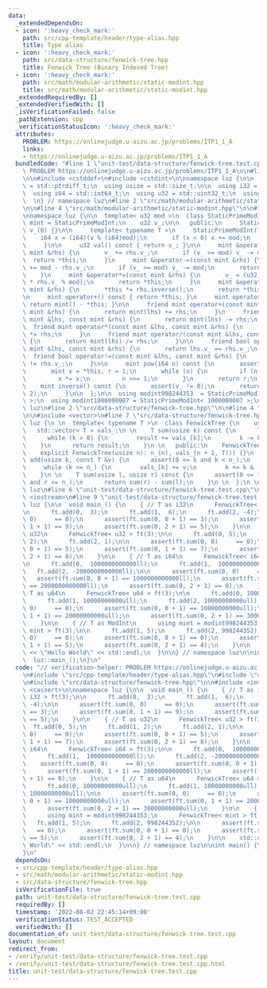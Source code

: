 ```yaml
---
data:
  _extendedDependsOn:
  - icon: ':heavy_check_mark:'
    path: src/cpp-template/header/type-alias.hpp
    title: Type alias
  - icon: ':heavy_check_mark:'
    path: src/data-structure/fenwick-tree.hpp
    title: Fenwick Tree (Binary Indexed Tree)
  - icon: ':heavy_check_mark:'
    path: src/math/modular-arithmetic/static-modint.hpp
    title: src/math/modular-arithmetic/static-modint.hpp
  _extendedRequiredBy: []
  _extendedVerifiedWith: []
  _isVerificationFailed: false
  _pathExtension: cpp
  _verificationStatusIcon: ':heavy_check_mark:'
  attributes:
    PROBLEM: https://onlinejudge.u-aizu.ac.jp/problems/ITP1_1_A
    links:
    - https://onlinejudge.u-aizu.ac.jp/problems/ITP1_1_A
  bundledCode: "#line 1 \"unit-test/data-structure/fenwick-tree.test.cpp\"\n// verification-helper:\
    \ PROBLEM https://onlinejudge.u-aizu.ac.jp/problems/ITP1_1_A\n\n#line 2 \"src/cpp-template/header/type-alias.hpp\"\
    \n\n#include <cstddef>\n#include <cstdint>\n\nnamespace luz {\n\n  using isize\
    \ = std::ptrdiff_t;\n  using usize = std::size_t;\n\n  using i32 = std::int32_t;\n\
    \  using i64 = std::int64_t;\n  using u32 = std::uint32_t;\n  using u64 = std::uint64_t;\n\
    \  \n} // namespace luz\n#line 2 \"src/math/modular-arithmetic/static-modint.hpp\"\
    \n\n#line 4 \"src/math/modular-arithmetic/static-modint.hpp\"\n\n#include <cassert>\n\
    \nnamespace luz {\n\n  template< u32 mod >\n  class StaticPrimeModInt {\n    using\
    \ mint = StaticPrimeModInt;\n    u32 v_;\n\n   public:\n     StaticPrimeModInt():\
    \ v_(0) {}\n\n     template< typename T >\n     StaticPrimeModInt(T v) {\n   \
    \    i64 x = (i64)(v % (i64)mod);\n       if (x < 0) x += mod;\n       v_ = (u32)x;\n\
    \     }\n\n     u32 val() const { return v_; }\n\n     mint &operator+=(const\
    \ mint &rhs) {\n       v_ += rhs.v_;\n       if (v_ >= mod) v_ -= mod;\n     \
    \  return *this;\n     }\n     mint &operator-=(const mint &rhs) {\n       v_\
    \ += mod - rhs.v_;\n       if (v_ >= mod) v_ -= mod;\n       return *this;\n \
    \    }\n     mint &operator*=(const mint &rhs) {\n       v_ = (u32)(u64(1) * v_\
    \ * rhs.v_ % mod);\n       return *this;\n     }\n     mint &operator/=(const\
    \ mint &rhs) {\n       *this *= rhs.inverse();\n       return *this;\n     }\n\
    \n     mint operator+() const { return *this; }\n     mint operator-() const {\
    \ return mint() - *this; }\n\n     friend mint operator+(const mint &lhs, const\
    \ mint &rhs) {\n       return mint(lhs) += rhs;\n     }\n     friend mint operator-(const\
    \ mint &lhs, const mint &rhs) {\n       return mint(lhs) -= rhs;\n     }\n   \
    \  friend mint operator*(const mint &lhs, const mint &rhs) {\n       return mint(lhs)\
    \ *= rhs;\n     }\n     friend mint operator/(const mint &lhs, const mint &rhs)\
    \ {\n       return mint(lhs) /= rhs;\n     }\n\n     friend bool operator==(const\
    \ mint &lhs, const mint &rhs) {\n       return lhs.v_ == rhs.v_;\n     }\n   \
    \  friend bool operator!=(const mint &lhs, const mint &rhs) {\n       return lhs.v_\
    \ != rhs.v_;\n     }\n\n     mint pow(i64 n) const {\n       assert(0 <= n);\n\
    \       mint x = *this, r = 1;\n       while (n) {\n         if (n & 1) r *= x;\n\
    \         x *= x;\n         n >>= 1;\n       }\n       return r;\n     }\n\n \
    \    mint inverse() const {\n       assert(v_ != 0);\n       return pow(mod -\
    \ 2);\n     }\n\n  };\n\n  using modint998244353  = StaticPrimeModInt< 998244353\
    \ >;\n  using modint1000000007 = StaticPrimeModInt< 1000000007 >;\n\n} // namespace\
    \ luz\n#line 2 \"src/data-structure/fenwick-tree.hpp\"\n\n#line 4 \"src/data-structure/fenwick-tree.hpp\"\
    \n\n#include <vector>\n#line 7 \"src/data-structure/fenwick-tree.hpp\"\n\nnamespace\
    \ luz {\n \n  template< typename T >\n  class FenwickTree {\n    usize n_;\n \
    \   std::vector< T > vals_;\n \n    T sum(usize k) const {\n      T result(0);\n\
    \      while (k > 0) {\n        result += vals_[k];\n        k -= k & -k;\n  \
    \    }\n      return result;\n    }\n \n   public:\n    FenwickTree() = default;\n\
    \    explicit FenwickTree(usize n): n_(n), vals_(n + 1, T()) {}\n    \n    void\
    \ add(usize k, const T &v) {\n      assert(0 <= k and k < n_);\n      k++;\n \
    \     while (k <= n_) {\n        vals_[k] += v;\n        k += k & -k;\n      }\n\
    \    }\n \n    T sum(usize l, usize r) const {\n      assert(0 <= l and l <= r\
    \ and r <= n_);\n      return sum(r) - sum(l);\n    }\n \n  };\n \n} // namespace\
    \ luz\n#line 6 \"unit-test/data-structure/fenwick-tree.test.cpp\"\n\n#include\
    \ <iostream>\n#line 9 \"unit-test/data-structure/fenwick-tree.test.cpp\"\n\nnamespace\
    \ luz {\n\n  void main_() {\n    { // T as i32\n      FenwickTree< i32 > ft(3);\n\
    \n      ft.add(0,  3);\n      ft.add(1,  6);\n      ft.add(2, -4);\n\n      assert(ft.sum(0,\
    \ 0)     == 0);\n      assert(ft.sum(0, 0 + 1) == 3);\n      assert(ft.sum(0,\
    \ 1 + 1) == 9);\n      assert(ft.sum(0, 2 + 1) == 5);\n    }\n\n    { // T as\
    \ u32\n      FenwickTree< u32 > ft(3);\n\n      ft.add(0, 5);\n      ft.add(1,\
    \ 2);\n      ft.add(2, 1);\n\n      assert(ft.sum(0, 0)     == 0);\n      assert(ft.sum(0,\
    \ 0 + 1) == 5);\n      assert(ft.sum(0, 1 + 1) == 7);\n      assert(ft.sum(0,\
    \ 2 + 1) == 8);\n    }\n\n    { // T as i64\n      FenwickTree< i64 > ft(3);\n\
    \n      ft.add(0,  1000000000000ll);\n      ft.add(1,  1000000000000ll);\n   \
    \   ft.add(2, -2000000000000ll);\n\n      assert(ft.sum(0, 0)     == 0);\n   \
    \   assert(ft.sum(0, 0 + 1) == 1000000000000ll);\n      assert(ft.sum(0, 1 + 1)\
    \ == 2000000000000ll);\n      assert(ft.sum(0, 2 + 1) == 0);\n    }\n\n    { //\
    \ T as u64\n      FenwickTree< u64 > ft(3);\n\n      ft.add(0, 10000000000ull);\n\
    \      ft.add(1, 10000000000ull);\n      ft.add(2, 10000000000ull);\n\n      assert(ft.sum(0,\
    \ 0)     == 0);\n      assert(ft.sum(0, 0 + 1) == 10000000000ull);\n      assert(ft.sum(0,\
    \ 1 + 1) == 20000000000ull);\n      assert(ft.sum(0, 2 + 1) == 30000000000ull);\n\
    \    }\n\n    { // T as ModInt\n      using mint = modint998244353;\n      FenwickTree<\
    \ mint > ft(3);\n\n      ft.add(1, 5);\n      ft.add(2, 998244352);\n\n      assert(ft.sum(0,\
    \ 0)     == 0);\n      assert(ft.sum(0, 0 + 1) == 0);\n      assert(ft.sum(0,\
    \ 1 + 1) == 5);\n      assert(ft.sum(0, 2 + 1) == 4);\n    }\n\n    std::cout\
    \ << \"Hello World\" << std::endl;\n  }\n\n} // namespace luz\n\nint main() {\n\
    \  luz::main_();\n}\n"
  code: "// verification-helper: PROBLEM https://onlinejudge.u-aizu.ac.jp/problems/ITP1_1_A\n\
    \n#include \"src/cpp-template/header/type-alias.hpp\"\n#include \"src/math/modular-arithmetic/static-modint.hpp\"\
    \n#include \"src/data-structure/fenwick-tree.hpp\"\n\n#include <iostream>\n#include\
    \ <cassert>\n\nnamespace luz {\n\n  void main_() {\n    { // T as i32\n      FenwickTree<\
    \ i32 > ft(3);\n\n      ft.add(0,  3);\n      ft.add(1,  6);\n      ft.add(2,\
    \ -4);\n\n      assert(ft.sum(0, 0)     == 0);\n      assert(ft.sum(0, 0 + 1)\
    \ == 3);\n      assert(ft.sum(0, 1 + 1) == 9);\n      assert(ft.sum(0, 2 + 1)\
    \ == 5);\n    }\n\n    { // T as u32\n      FenwickTree< u32 > ft(3);\n\n    \
    \  ft.add(0, 5);\n      ft.add(1, 2);\n      ft.add(2, 1);\n\n      assert(ft.sum(0,\
    \ 0)     == 0);\n      assert(ft.sum(0, 0 + 1) == 5);\n      assert(ft.sum(0,\
    \ 1 + 1) == 7);\n      assert(ft.sum(0, 2 + 1) == 8);\n    }\n\n    { // T as\
    \ i64\n      FenwickTree< i64 > ft(3);\n\n      ft.add(0,  1000000000000ll);\n\
    \      ft.add(1,  1000000000000ll);\n      ft.add(2, -2000000000000ll);\n\n  \
    \    assert(ft.sum(0, 0)     == 0);\n      assert(ft.sum(0, 0 + 1) == 1000000000000ll);\n\
    \      assert(ft.sum(0, 1 + 1) == 2000000000000ll);\n      assert(ft.sum(0, 2\
    \ + 1) == 0);\n    }\n\n    { // T as u64\n      FenwickTree< u64 > ft(3);\n\n\
    \      ft.add(0, 10000000000ull);\n      ft.add(1, 10000000000ull);\n      ft.add(2,\
    \ 10000000000ull);\n\n      assert(ft.sum(0, 0)     == 0);\n      assert(ft.sum(0,\
    \ 0 + 1) == 10000000000ull);\n      assert(ft.sum(0, 1 + 1) == 20000000000ull);\n\
    \      assert(ft.sum(0, 2 + 1) == 30000000000ull);\n    }\n\n    { // T as ModInt\n\
    \      using mint = modint998244353;\n      FenwickTree< mint > ft(3);\n\n   \
    \   ft.add(1, 5);\n      ft.add(2, 998244352);\n\n      assert(ft.sum(0, 0)  \
    \   == 0);\n      assert(ft.sum(0, 0 + 1) == 0);\n      assert(ft.sum(0, 1 + 1)\
    \ == 5);\n      assert(ft.sum(0, 2 + 1) == 4);\n    }\n\n    std::cout << \"Hello\
    \ World\" << std::endl;\n  }\n\n} // namespace luz\n\nint main() {\n  luz::main_();\n\
    }\n"
  dependsOn:
  - src/cpp-template/header/type-alias.hpp
  - src/math/modular-arithmetic/static-modint.hpp
  - src/data-structure/fenwick-tree.hpp
  isVerificationFile: true
  path: unit-test/data-structure/fenwick-tree.test.cpp
  requiredBy: []
  timestamp: '2022-08-02 22:45:14+09:00'
  verificationStatus: TEST_ACCEPTED
  verifiedWith: []
documentation_of: unit-test/data-structure/fenwick-tree.test.cpp
layout: document
redirect_from:
- /verify/unit-test/data-structure/fenwick-tree.test.cpp
- /verify/unit-test/data-structure/fenwick-tree.test.cpp.html
title: unit-test/data-structure/fenwick-tree.test.cpp
---
```

